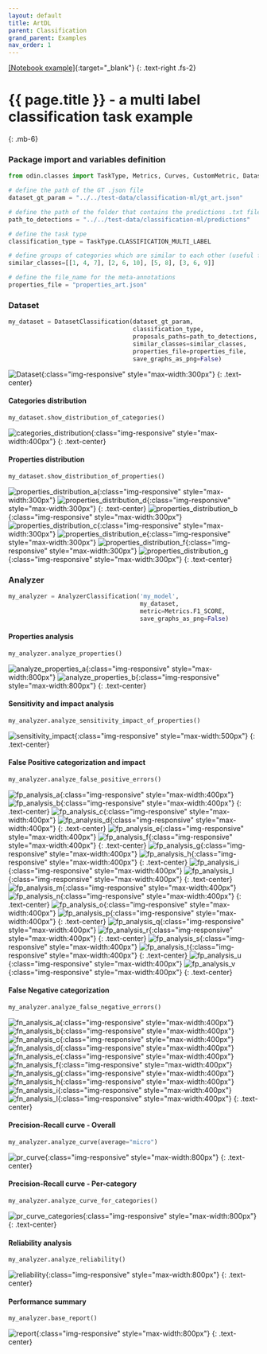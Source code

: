 ```yaml
---
layout: default
title: ArtDL
parent: Classification
grand_parent: Examples
nav_order: 1
---
```


[[Notebook example]](https://github.com/rnt-pmi/odin/tree/master/examples){:target="_blank"}
{: .text-right .fs-2}

# {{ page.title }} - a multi label classification task example
{: .mb-6}

### Package import and variables definition
```py
from odin.classes import TaskType, Metrics, Curves, CustomMetric, DatasetClassification, AnalyzerClassification

# define the path of the GT .json file
dataset_gt_param = "../../test-data/classification-ml/gt_art.json"

# define the path of the folder that contains the predictions .txt files for each model
path_to_detections = "../../test-data/classification-ml/predictions"

# define the task type
classification_type = TaskType.CLASSIFICATION_MULTI_LABEL

# define groups of categories which are similar to each other (useful for the error analysis)
similar_classes=[[1, 4, 7], [2, 6, 10], [5, 8], [3, 6, 9]]

# define the file_name for the meta-annotations
properties_file = "properties_art.json"
```

### Dataset
```py
my_dataset = DatasetClassification(dataset_gt_param,
                                   classification_type,
                                   proposals_paths=path_to_detections,
                                   similar_classes=similar_classes,
                                   properties_file=properties_file,
                                   save_graphs_as_png=False)
```
![Dataset](../../img/examples/artdl/dataset.png){:class="img-responsive" style="max-width:300px"}
{: .text-center}

#### Categories distribution
```py
my_dataset.show_distribution_of_categories()
```
![categories_distribution](../../img/examples/artdl/categories_distribution.png){:class="img-responsive" style="max-width:400px"}
{: .text-center}

#### Properties distribution
```py
my_dataset.show_distribution_of_properties()
```
![properties_distribution_a](../../img/examples/artdl/properties_distribution_a.png){:class="img-responsive" style="max-width:300px"}
![properties_distribution_d](../../img/examples/artdl/properties_distribution_d.png){:class="img-responsive" style="max-width:300px"}
{: .text-center}
![properties_distribution_b](../../img/examples/artdl/properties_distribution_b.png){:class="img-responsive" style="max-width:300px"}
![properties_distribution_c](../../img/examples/artdl/properties_distribution_c.png){:class="img-responsive" style="max-width:300px"}
![properties_distribution_e](../../img/examples/artdl/properties_distribution_e.png){:class="img-responsive" style="max-width:300px"}
![properties_distribution_f](../../img/examples/artdl/properties_distribution_f.png){:class="img-responsive" style="max-width:300px"}
![properties_distribution_g](../../img/examples/artdl/properties_distribution_g.png){:class="img-responsive" style="max-width:300px"}
{: .text-center}


### Analyzer
```py
my_analyzer = AnalyzerClassification('my_model',
                                     my_dataset,
                                     metric=Metrics.F1_SCORE,
                                     save_graphs_as_png=False)
```

#### Properties analysis
```py
my_analyzer.analyze_properties()
```
![analyze_properties_a](../../img/examples/artdl/analyze_properties_a.png){:class="img-responsive" style="max-width:800px"}
![analyze_properties_b](../../img/examples/artdl/analyze_properties_b.png){:class="img-responsive" style="max-width:800px"}
{: .text-center}

#### Sensitivity and impact analysis
```py
my_analyzer.analyze_sensitivity_impact_of_properties()
```
![sensitivity_impact](../../img/examples/artdl/sensitivity_impact.png){:class="img-responsive" style="max-width:500px"}
{: .text-center}

#### False Positive categorization and impact
```py
my_analyzer.analyze_false_positive_errors()
```
![fp_analysis_a](../../img/examples/artdl/fp_analysis_a.png){:class="img-responsive" style="max-width:400px"}
![fp_analysis_b](../../img/examples/artdl/fp_analysis_b.png){:class="img-responsive" style="max-width:400px"}
{: .text-center}
![fp_analysis_c](../../img/examples/artdl/fp_analysis_c.png){:class="img-responsive" style="max-width:400px"}
![fp_analysis_d](../../img/examples/artdl/fp_analysis_d.png){:class="img-responsive" style="max-width:400px"}
{: .text-center}
![fp_analysis_e](../../img/examples/artdl/fp_analysis_e.png){:class="img-responsive" style="max-width:400px"}
![fp_analysis_f](../../img/examples/artdl/fp_analysis_f.png){:class="img-responsive" style="max-width:400px"}
{: .text-center}
![fp_analysis_g](../../img/examples/artdl/fp_analysis_g.png){:class="img-responsive" style="max-width:400px"}
![fp_analysis_h](../../img/examples/artdl/fp_analysis_h.png){:class="img-responsive" style="max-width:400px"}
{: .text-center}
![fp_analysis_i](../../img/examples/artdl/fp_analysis_i.png){:class="img-responsive" style="max-width:400px"}
![fp_analysis_l](../../img/examples/artdl/fp_analysis_l.png){:class="img-responsive" style="max-width:400px"}
{: .text-center}
![fp_analysis_m](../../img/examples/artdl/fp_analysis_m.png){:class="img-responsive" style="max-width:400px"}
![fp_analysis_n](../../img/examples/artdl/fp_analysis_n.png){:class="img-responsive" style="max-width:400px"}
{: .text-center}
![fp_analysis_o](../../img/examples/artdl/fp_analysis_o.png){:class="img-responsive" style="max-width:400px"}
![fp_analysis_p](../../img/examples/artdl/fp_analysis_p.png){:class="img-responsive" style="max-width:400px"}
{: .text-center}
![fp_analysis_q](../../img/examples/artdl/fp_analysis_q.png){:class="img-responsive" style="max-width:400px"}
![fp_analysis_r](../../img/examples/artdl/fp_analysis_r.png){:class="img-responsive" style="max-width:400px"}
{: .text-center}
![fp_analysis_s](../../img/examples/artdl/fp_analysis_s.png){:class="img-responsive" style="max-width:400px"}
![fp_analysis_t](../../img/examples/artdl/fp_analysis_t.png){:class="img-responsive" style="max-width:400px"}
{: .text-center}
![fp_analysis_u](../../img/examples/artdl/fp_analysis_u.png){:class="img-responsive" style="max-width:400px"}
![fp_analysis_v](../../img/examples/artdl/fp_analysis_v.png){:class="img-responsive" style="max-width:400px"}
{: .text-center}

#### False Negative categorization
```py
my_analyzer.analyze_false_negative_errors()
```
![fn_analysis_a](../../img/examples/artdl/fn_analysis_a.png){:class="img-responsive" style="max-width:400px"}
![fn_analysis_b](../../img/examples/artdl/fn_analysis_b.png){:class="img-responsive" style="max-width:400px"}
![fn_analysis_c](../../img/examples/artdl/fn_analysis_c.png){:class="img-responsive" style="max-width:400px"}
![fn_analysis_d](../../img/examples/artdl/fn_analysis_d.png){:class="img-responsive" style="max-width:400px"}
![fn_analysis_e](../../img/examples/artdl/fn_analysis_e.png){:class="img-responsive" style="max-width:400px"}
![fn_analysis_f](../../img/examples/artdl/fn_analysis_f.png){:class="img-responsive" style="max-width:400px"}
![fn_analysis_g](../../img/examples/artdl/fn_analysis_g.png){:class="img-responsive" style="max-width:400px"}
![fn_analysis_h](../../img/examples/artdl/fn_analysis_h.png){:class="img-responsive" style="max-width:400px"}
![fn_analysis_i](../../img/examples/artdl/fn_analysis_i.png){:class="img-responsive" style="max-width:400px"}
![fn_analysis_l](../../img/examples/artdl/fn_analysis_l.png){:class="img-responsive" style="max-width:400px"}
{: .text-center}

#### Precision-Recall curve - Overall
```py
my_analyzer.analyze_curve(average="micro")
```
![pr_curve](../../img/examples/artdl/pr_curve.png){:class="img-responsive" style="max-width:800px"}
{: .text-center}

#### Precision-Recall curve - Per-category
```py
my_analyzer.analyze_curve_for_categories()
```
![pr_curve_categories](../../img/examples/artdl/pr_curve_categories.png){:class="img-responsive" style="max-width:800px"}
{: .text-center}

#### Reliability analysis
```py
my_analyzer.analyze_reliability()
```
![reliability](../../img/examples/artdl/reliability.png){:class="img-responsive" style="max-width:800px"}
{: .text-center}

#### Performance summary
```py
my_analyzer.base_report()
```
![report](../../img/examples/artdl/report.png){:class="img-responsive" style="max-width:800px"}
{: .text-center}
